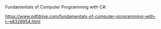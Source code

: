 
Fundamentals of Computer Programming with C#:

https://www.pdfdrive.com/fundamentals-of-computer-programming-with-c-e8328954.html
